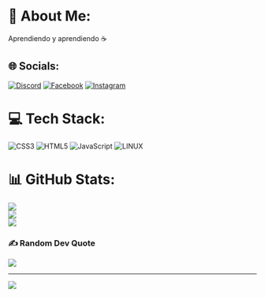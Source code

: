 # 💫 About Me:
Aprendiendo y aprendiendo ☕


## 🌐 Socials:
[![Discord](https://img.shields.io/badge/Discord-%237289DA.svg?logo=discord&logoColor=white)](https://discord.gg/xucuwsito#9742) [![Facebook](https://img.shields.io/badge/Facebook-%231877F2.svg?logo=Facebook&logoColor=white)](https://facebook.com/adriaacardenaa) [![Instagram](https://img.shields.io/badge/Instagram-%23E4405F.svg?logo=Instagram&logoColor=white)](https://instagram.com/xucuwsito) 

# 💻 Tech Stack:
![CSS3](https://img.shields.io/badge/css3-%231572B6.svg?style=for-the-badge&logo=css3&logoColor=white)  ![HTML5](https://img.shields.io/badge/html5-%23E34F26.svg?style=for-the-badge&logo=html5&logoColor=white) ![JavaScript](https://img.shields.io/badge/javascript-%23323330.svg?style=for-the-badge&logo=javascript&logoColor=%23F7DF1E) ![LINUX](https://img.shields.io/badge/Linux-FCC624?style=for-the-badge&logo=linux&logoColor=black)  
# 📊 GitHub Stats:
![](https://github-readme-stats.vercel.app/api?username=Adrian-xucu&theme=merko&hide_border=false&include_all_commits=false&count_private=false)<br/>
![](https://github-readme-streak-stats.herokuapp.com/?user=Adrian-xucu&theme=merko&hide_border=false)<br/>
![](https://github-readme-stats.vercel.app/api/top-langs/?username=Adrian-xucu&theme=merko&hide_border=false&include_all_commits=false&count_private=false&layout=compact)

### ✍️ Random Dev Quote
![](https://quotes-github-readme.vercel.app/api?type=horizontal&theme=radical)


---
[![](https://visitcount.itsvg.in/api?id=Adrian-xucu&icon=0&color=0)](https://visitcount.itsvg.in)

<!-- Proudly created with GPRM ( https://gprm.itsvg.in ) -->
